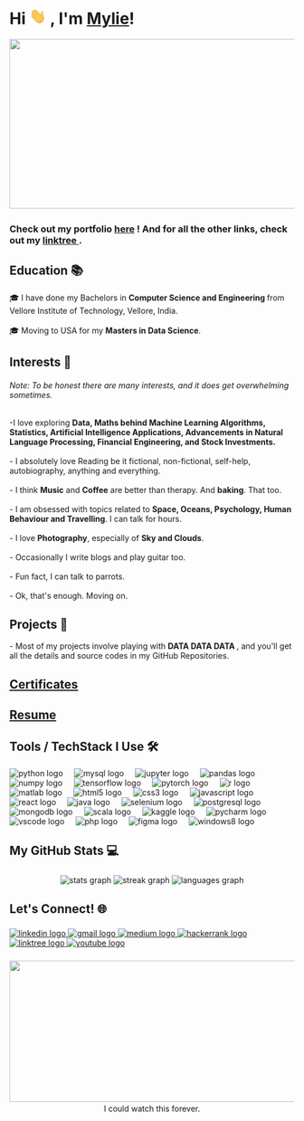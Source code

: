 <h1 align="left">Hi <img src="https://raw.githubusercontent.com/ABSphreak/ABSphreak/master/gifs/Hi.gif" width="30px"> , I'm <a href="https://www.datascienceportfol.io/myliemudaliyar" >Mylie</a>!</h1>
<!-- <a align="left" href="https://git.io/typing-svg"><img src="https://readme-typing-svg.demolab.com?font=Fira+Code&size=30&pause=1000&center=true&vCenter=true&random=false&width=800&lines=Hi%F0%9F%91%8B+I+am+Mylie+Mudaliyar" alt="Typing SVG" align ="left" /></a>
 -->
<div align="center">
  <img height="300" width = "800" src="https://i.pinimg.com/originals/2e/a7/c9/2ea7c9a114ab55fdf51fa7948854b9a6.gif"  />
</div>
<h3> Check out my portfolio <a href="https://www.datascienceportfol.io/myliemudaliyar"> here</a> ! And for all the other links, check out my <a href = 'https://linktr.ee/myliemudaliyar'> linktree </a> .</h3>
<p align="left">
<h2 align="left">
 Education 📚</h2> 
🎓 I have done my Bachelors in <b> Computer Science and Engineering </b> from Vellore Institute of Technology, Vellore, India.<br><br>🎓 Moving to USA for my <b>Masters in Data Science</b>.
  <h2 align="left">
Interests 🔭</h2>
<h6>Note: To be honest there are many interests, and it does get overwhelming sometimes.</h6> -I love exploring <b> Data, Maths behind Machine Learning Algorithms, Statistics, Artificial Intelligence Applications, Advancements in Natural Language Processing, Financial Engineering, and Stock Investments.</b>  <br><br>- I absolutely love </b> Reading </b> be it fictional, non-fictional, self-help, autobiography, anything and everything.<br><br>- I think <b>Music</b> and <b>Coffee</b> are better than therapy. And <b>baking</b>. That too.<br><br>- I am obsessed with topics related to <b>Space, Oceans, Psychology, Human Behaviour and Travelling</b>. I can talk for hours.<br><br>- I love <B>Photography</B>, especially of <b>Sky and Clouds</b>.<br><br>- Occasionally I write blogs and play guitar too.<br><br>-  Fun fact, I can talk to parrots.<br><br>- Ok, that's enough. Moving on.<br>
<h2 align="left">
Projects 🚀</h2>
- Most of my projects involve playing with <b> DATA DATA DATA </b>, and you'll get all the details and source codes in my GitHub Repositories. 
<h2 align="left">
<a href="https://drive.google.com/drive/folders/181vX4GXkHG2lbHOe5tPGF3fCUKaqZ6sx" >Certificates</a></h2>
<h2 align="left">
<a href="https://drive.google.com/file/d/1a8sFic0LeJ84JRL-PjT0bo-6ZiyhyZpT/view?usp=sharing" >Resume</a></h2>
</p>

### 
<h2 align="left">
Tools / TechStack I Use 🛠️</h2>

<div align="left">
  <img src="https://cdn.jsdelivr.net/gh/devicons/devicon/icons/python/python-original.svg" height="30" alt="python logo"  />
  <img width="12" />
  <img src="https://cdn.jsdelivr.net/gh/devicons/devicon/icons/mysql/mysql-original.svg" height="30" alt="mysql logo"  />
  <img width="12" />
  <img src="https://cdn.jsdelivr.net/gh/devicons/devicon/icons/jupyter/jupyter-original.svg" height="30" alt="jupyter logo"  />
  <img width="12" />
  <img src="https://cdn.jsdelivr.net/gh/devicons/devicon/icons/pandas/pandas-original.svg" height="30" alt="pandas logo"  />
  <img width="12" />
  <img src="https://cdn.jsdelivr.net/gh/devicons/devicon/icons/numpy/numpy-original.svg" height="30" alt="numpy logo"  />
  <img width="12" />
  <img src="https://cdn.jsdelivr.net/gh/devicons/devicon/icons/tensorflow/tensorflow-original.svg" height="30" alt="tensorflow logo"  />
  <img width="12" />
  <img src="https://cdn.jsdelivr.net/gh/devicons/devicon/icons/pytorch/pytorch-original.svg" height="30" alt="pytorch logo"  />
  <img width="12" />
  <img src="https://cdn.jsdelivr.net/gh/devicons/devicon/icons/r/r-original.svg" height="30" alt="r logo"  />
  <img width="12" />
  <img src="https://cdn.jsdelivr.net/gh/devicons/devicon/icons/matlab/matlab-original.svg" height="30" alt="matlab logo"  />
  <img width="12" />
  <img src="https://cdn.jsdelivr.net/gh/devicons/devicon/icons/html5/html5-original.svg" height="30" alt="html5 logo"  />
  <img width="12" />
  <img src="https://cdn.jsdelivr.net/gh/devicons/devicon/icons/css3/css3-original.svg" height="30" alt="css3 logo"  />
  <img width="12" />
  <img src="https://cdn.jsdelivr.net/gh/devicons/devicon/icons/javascript/javascript-original.svg" height="30" alt="javascript logo"  />
  <img width="12" />
  <img src="https://cdn.jsdelivr.net/gh/devicons/devicon/icons/react/react-original.svg" height="30" alt="react logo"  />
  <img width="12" />
  <img src="https://cdn.jsdelivr.net/gh/devicons/devicon/icons/java/java-original.svg" height="30" alt="java logo"  />
  <img width="12" />
  <img src="https://cdn.jsdelivr.net/gh/devicons/devicon/icons/selenium/selenium-original.svg" height="30" alt="selenium logo"  />
  <img width="12" />
  <img src="https://cdn.jsdelivr.net/gh/devicons/devicon/icons/postgresql/postgresql-original.svg" height="30" alt="postgresql logo"  />
  <img width="12" />
  <img src="https://cdn.jsdelivr.net/gh/devicons/devicon/icons/mongodb/mongodb-original.svg" height="30" alt="mongodb logo"  />
  <img width="12" />
  <img src="https://cdn.jsdelivr.net/gh/devicons/devicon/icons/scala/scala-original.svg" height="30" alt="scala logo"  />
  <img width="12" />
  <img src="https://cdn.jsdelivr.net/gh/devicons/devicon/icons/kaggle/kaggle-original.svg" height="30" alt="kaggle logo"  />
  <img width="12" />
  <img src="https://cdn.jsdelivr.net/gh/devicons/devicon/icons/pycharm/pycharm-original.svg" height="30" alt="pycharm logo"  />
  <img width="12" />
  <img src="https://cdn.jsdelivr.net/gh/devicons/devicon/icons/vscode/vscode-original.svg" height="30" alt="vscode logo"  />
  <img width="12" />
  <img src="https://cdn.jsdelivr.net/gh/devicons/devicon/icons/php/php-original.svg" height="30" alt="php logo"  />
  <img width="12" />
  <img src="https://cdn.jsdelivr.net/gh/devicons/devicon/icons/figma/figma-original.svg" height="30" alt="figma logo"  />
  <img width="12" />
  <img src="https://cdn.jsdelivr.net/gh/devicons/devicon/icons/windows8/windows8-original.svg" height="30" alt="windows8 logo"  />
</div>

###

<h2 align="left">
My GitHub Stats 💻</h2>

###

<div align="center">
  <img src="https://github-readme-stats.vercel.app/api?username=myliemudaliyar&hide_title=false&hide_rank=false&show_icons=true&include_all_commits=true&count_private=true&disable_animations=false&theme=dracula&locale=en&hide_border=false" height="150" alt="stats graph"  />
  <img src="https://streak-stats.demolab.com?user=myliemudaliyar&locale=en&mode=daily&theme=dracula&hide_border=false&border_radius=5" height="150" alt="streak graph"  />
  <img src="https://github-readme-stats.vercel.app/api/top-langs?username=myliemudaliyar&locale=en&hide_title=false&layout=compact&card_width=320&langs_count=5&theme=dracula&hide_border=false" height="150" alt="languages graph"  />
</div>

###



<h2 align="left">
Let's Connect! 🌐</h2>

###

<div align="left">
  <a href="https://www.linkedin.com/in/mylie-mudaliyar/" target="_blank">
    <img src="https://img.shields.io/static/v1?message=LinkedIn&logo=linkedin&label=&color=0077B5&logoColor=white&labelColor=&style=for-the-badge" height="31" alt="linkedin logo"  />
  </a>
  <a href="mailto:myliemudaliyar@gmail.com" target="_blank">
    <img src="https://img.shields.io/static/v1?message=Gmail&logo=gmail&label=&color=D14836&logoColor=white&labelColor=&style=for-the-badge" height="31" alt="gmail logo"  />
  </a>
  <a href="https://medium.com/@myliemudaliyar" target="_blank">
    <img src="https://img.shields.io/static/v1?message=Medium&logo=medium&label=&color=12100E&logoColor=white&labelColor=&style=for-the-badge" height="31" alt="medium logo"  />
  </a>
  <a href="https://www.hackerrank.com/myliemudaliyar" target="_blank">
    <img src="https://img.shields.io/static/v1?message=HackerRank&logo=hackerrank&label=&color=2EC866&logoColor=white&labelColor=&style=for-the-badge" height="31" alt="hackerrank logo"  />
  </a>
  <a href="https://linktr.ee/myliemudaliyar" target="_blank">
    <img src="https://img.shields.io/static/v1?message=Linktree&logo=linktree&label=&color=1de9b6&logoColor=white&labelColor=&style=for-the-badge" height="31" alt="linktree logo"  />
  </a>
  <a href="https://www.youtube.com/channel/UCtHHV-GeBywfwBkiED-jUVA" target="_blank">
    <img src="https://img.shields.io/static/v1?message=Youtube&logo=youtube&label=&color=FF0000&logoColor=white&labelColor=&style=for-the-badge" height="31" alt="youtube logo"  />
  </a>
</div>

###

<div align="center">
  <img height="250" width = "800" src="https://giffiles.alphacoders.com/144/14466.gif" /><br><figcaption style="text-align: center;">I could watch this forever.</figcaption>
</div>

